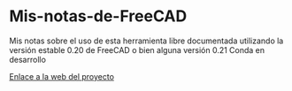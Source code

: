 # Mis-notas-de-FreeCAD
Mis notas sobre el uso de esta herramienta libre documentada utilizando la versión estable 0.20 de FreeCAD o bien alguna versión 0.21 Conda en desarrollo

[Enlace a la web del proyecto](https://fgcoca.github.io/Mis-notas-de-FreeCAD/)

